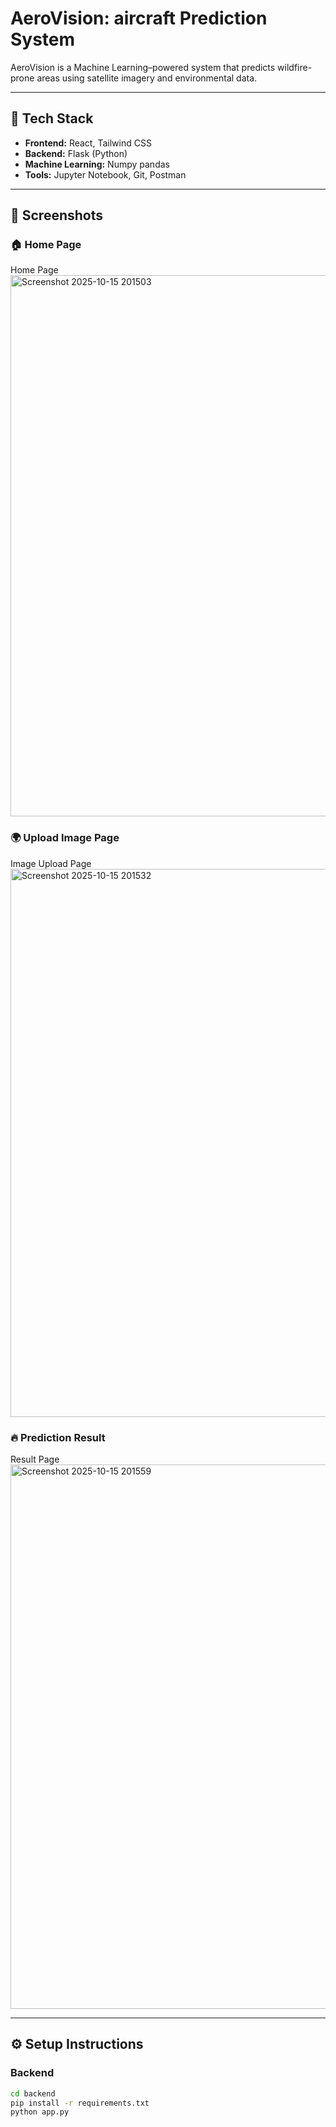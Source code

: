#  AeroVision: aircraft Prediction System

AeroVision is a Machine Learning–powered system that predicts wildfire-prone areas using satellite imagery and environmental data.

---

## 🚀 Tech Stack
- **Frontend:** React, Tailwind CSS  
- **Backend:** Flask (Python)  
- **Machine Learning:** Numpy pandas   
- **Tools:** Jupyter Notebook, Git, Postman

---

## 📸 Screenshots

### 🏠 Home Page
Home Page <img width="1910" height="866" alt="Screenshot 2025-10-15 201503" src="https://github.com/user-attachments/assets/b892bf53-6067-4d0a-9137-cd2fe6e460c0" />


### 🌍 Upload Image Page
Image Upload Page<img width="1914" height="877" alt="Screenshot 2025-10-15 201532" src="https://github.com/user-attachments/assets/97fd4233-3927-48f2-9d3c-58cf74500aa2" />


### 🔥 Prediction Result
Result Page 
<img width="1917" height="871" alt="Screenshot 2025-10-15 201559" src="https://github.com/user-attachments/assets/df668431-8337-423a-8291-92926db4d038" />

---

## ⚙️ Setup Instructions

### Backend
```bash
cd backend
pip install -r requirements.txt
python app.py




